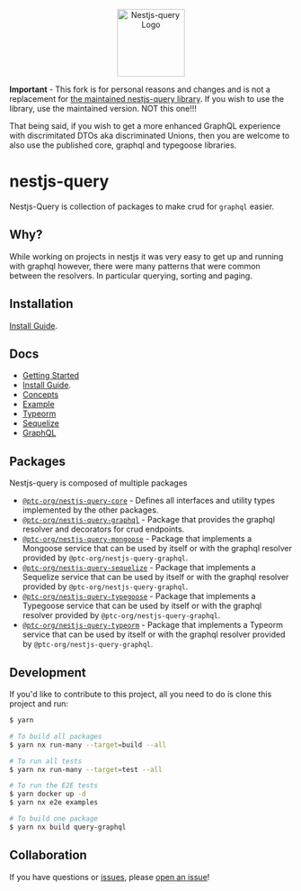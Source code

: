 <p align="center">
  <a href="https://tripss.github.io/nestjs-query" target="blank"><img src="https://tripss.github.io/nestjs-query/img/logo.svg" width="120" alt="Nestjs-query Logo" /></a>
</p>

**Important** - This fork is for personal reasons and changes and is not a replacement for [the maintained nestjs-query library](https://tripss.github.io/nestjs-query). If you wish to use the library, use the maintained version. NOT this one!!!

That being said, if you wish to get a more enhanced GraphQL experience with discrimitated DTOs aka discriminated Unions, then you are welcome to also use the published core, graphql and typegoose libraries.  

# nestjs-query

Nestjs-Query is collection of packages to make crud for `graphql` easier.

## Why? 

While working on projects in nestjs it was very easy to get up and running with graphql however, there were many patterns that were common between the resolvers. In particular querying, sorting and paging.  

## Installation

[Install Guide](https://tripss.github.io/nestjs-query/docs/introduction/install).

## Docs

* [Getting Started](https://tripss.github.io/nestjs-query/docs/introduction/getting-started)
* [Install Guide](https://tripss.github.io/nestjs-query/docs/introduction/install).
* [Concepts](https://tripss.github.io/nestjs-query/docs/introduction/concepts)
* [Example](https://tripss.github.io/nestjs-query/docs/introduction/example)
* [Typeorm](https://tripss.github.io/nestjs-query/docs/persistence/typeorm/getting-started)
* [Sequelize](https://tripss.github.io/nestjs-query/docs/persistence/sequelize/getting-started)
* [GraphQL](https://tripss.github.io/nestjs-query/docs/graphql/resolvers)

## Packages

Nestjs-query is composed of multiple packages

* [`@ptc-org/nestjs-query-core`](https://github.com/tripss/nestjs-query/tree/master/packages/core) - Defines all interfaces and utility types implemented by the other packages.
* [`@ptc-org/nestjs-query-graphql`](https://github.com/tripss/nestjs-query/tree/master/packages/query-graphql) - Package that provides the graphql resolver and decorators for crud endpoints.
* [`@ptc-org/nestjs-query-mongoose`](https://github.com/tripss/nestjs-query/tree/master/packages/query-typeorm) - Package that implements a Mongoose service that can be used by itself or with the graphql resolver provided by `@ptc-org/nestjs-query-graphql`.
* [`@ptc-org/nestjs-query-sequelize`](https://github.com/tripss/nestjs-query/tree/master/packages/query-sequelize) - Package that implements a Sequelize service that can be used by itself or with the graphql resolver provided by `@ptc-org/nestjs-query-graphql`.
* [`@ptc-org/nestjs-query-typegoose`](https://github.com/tripss/nestjs-query/tree/master/packages/query-typegoose) - Package that implements a Typegoose service that can be used by itself or with the graphql resolver provided by `@ptc-org/nestjs-query-graphql`.
* [`@ptc-org/nestjs-query-typeorm`](https://github.com/tripss/nestjs-query/tree/master/packages/query-typeorm) - Package that implements a Typeorm service that can be used by itself or with the graphql resolver provided by `@ptc-org/nestjs-query-graphql`.

## Development

If you'd like to contribute to this project, all you need to do is clone this project and run:

```bash
$ yarn

# To build all packages
$ yarn nx run-many --target=build --all

# To run all tests
$ yarn nx run-many --target=test --all

# To run the E2E tests
$ yarn docker up -d
$ yarn nx e2e examples

# To build one package
$ yarn nx build query-graphql
```

## Collaboration

If you have questions or [issues](https://github.com/TriPSs/nestjs-query/issues), please [open an issue](https://github.com/TriPSs/nestjs-query/issues/new)!
